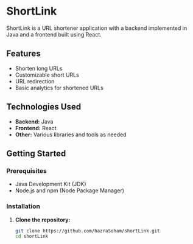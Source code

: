 # ShortLink

ShortLink is a URL shortener application with a backend implemented in Java and a frontend built using React.

## Features

- Shorten long URLs
- Customizable short URLs
- URL redirection
- Basic analytics for shortened URLs

## Technologies Used

- **Backend:** Java
- **Frontend:** React
- **Other:** Various libraries and tools as needed

## Getting Started

### Prerequisites

- Java Development Kit (JDK)
- Node.js and npm (Node Package Manager)

### Installation

1. **Clone the repository:**
   ```bash
   git clone https://github.com/hazraSoham/shortLink.git
   cd shortLink
